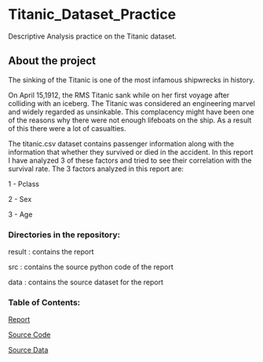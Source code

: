 # Titanic_Dataset_Practice
Descriptive Analysis practice on the Titanic dataset.
## About the project 
The sinking of the Titanic is one of the most infamous shipwrecks in history. 

On April 15,1912, the RMS Titanic sank while on her first voyage after colliding with an iceberg. The Titanic was considered an engineering marvel and widely regarded as unsinkable. This complacency might have been one of the reasons why there were not enough lifeboats on the ship. As a result of this there were a lot of casualties.  

The titanic.csv dataset contains passenger information along with the information that whether they survived or died in the accident. In this report I have analyzed 3 of these factors and tried to see their correlation with the survival rate. The 3 factors analyzed in this report are: 

1 - Pclass 

2 - Sex 

3 - Age  

### Directories in the repository:

result : contains the report 

src : contains the source python code of the report

data : contains the source dataset for the report

### Table of Contents:

[Report](https://github.com/AR-langara/Titanic_Dataset_Practice/blob/result/CPSC_Assignment_Part_2.pdf)

[Source Code](https://github.com/AR-langara/Titanic_Dataset_Practice/blob/Src/Assignment_3_Part_2.ipynb)

[Source Data](https://github.com/AR-langara/Titanic_Dataset_Practice/blob/data/titanic.csv)

